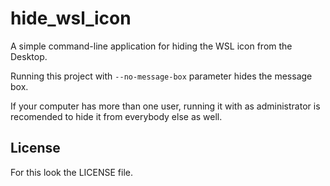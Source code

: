 # hide_wsl_icon

A simple command-line application for hiding the WSL icon from the Desktop.

Running this project with `--no-message-box` parameter hides the message box.

If your computer has more than one user, running it with as administrator is recomended to hide it from everybody else as well.

## License

For this look the LICENSE file.
